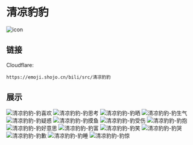 # 清凉豹豹
![icon](https://emoji.shojo.cn/bili/src/清凉豹豹/icon.png)
## 链接
Cloudflare:
```
https://emoji.shojo.cn/bili/src/清凉豹豹
```
## 展示
![清凉豹豹-豹喜欢](https://emoji.shojo.cn/bili/src/清凉豹豹/清凉豹豹-豹喜欢.png)
![清凉豹豹-豹思考](https://emoji.shojo.cn/bili/src/清凉豹豹/清凉豹豹-豹思考.png)
![清凉豹豹-豹晒](https://emoji.shojo.cn/bili/src/清凉豹豹/清凉豹豹-豹晒.png)
![清凉豹豹-豹生气](https://emoji.shojo.cn/bili/src/清凉豹豹/清凉豹豹-豹生气.png)
![清凉豹豹-豹疑惑](https://emoji.shojo.cn/bili/src/清凉豹豹/清凉豹豹-豹疑惑.png)
![清凉豹豹-豹摸鱼](https://emoji.shojo.cn/bili/src/清凉豹豹/清凉豹豹-豹摸鱼.png)
![清凉豹豹-豹受伤](https://emoji.shojo.cn/bili/src/清凉豹豹/清凉豹豹-豹受伤.png)
![清凉豹豹-豹抱](https://emoji.shojo.cn/bili/src/清凉豹豹/清凉豹豹-豹抱.png)
![清凉豹豹-豹好意思](https://emoji.shojo.cn/bili/src/清凉豹豹/清凉豹豹-豹好意思.png)
![清凉豹豹-豹富](https://emoji.shojo.cn/bili/src/清凉豹豹/清凉豹豹-豹富.png)
![清凉豹豹-豹笑](https://emoji.shojo.cn/bili/src/清凉豹豹/清凉豹豹-豹笑.png)
![清凉豹豹-豹哭](https://emoji.shojo.cn/bili/src/清凉豹豹/清凉豹豹-豹哭.png)
![清凉豹豹-豹歉](https://emoji.shojo.cn/bili/src/清凉豹豹/清凉豹豹-豹歉.png)
![清凉豹豹-豹睡](https://emoji.shojo.cn/bili/src/清凉豹豹/清凉豹豹-豹睡.png)
![清凉豹豹-豹惊](https://emoji.shojo.cn/bili/src/清凉豹豹/清凉豹豹-豹惊.png)

